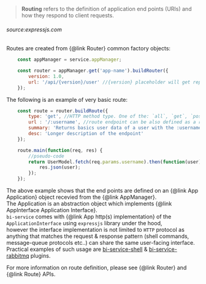 
> **Routing** refers to the definition of application end points (URIs) and how they respond to client requests.
###### *source:expressjs.com*

Routes are created from {@link Router} common factory objects:  

```javascript
    const appManager = service.appManager;

    const router = appManager.get('app-name').buildRouter({
        version: 1.0,
        url: '/api/{version}/user' //{version} placeholder will get replaced by the actual router version
    });
```

The following is an example of very basic route:  

```javascript
    const route = router.buildRoute({
        type: 'get', //HTTP method type. One of the: `all`, `get`, `post`, `put`, `head`, `connect`, `options`, `delete`
        url : '/:username', //route endpoint can be also defined as a regular expression
        summary: 'Returns basics user data of a user with the :username',
        desc: 'Longer description of the endpoint'
    });

    route.main(function(req, res) {
        //pseudo-code
        return UserModel.fetch(req.params.username).then(function(user) {
            res.json(user);
        });
    });
```

The above example shows that the end points are defined on an {@link App Application} object recevied from the {@link AppManager}.  
The Application is an abstraction object which implements {@link AppInterface Application Interface}.  
`bi-service` comes with {@link App http(s) implementation} of the `ApplicationInterface` using `expressjs` library under the hood,  
however the interface implementation is not limited to `HTTP` protocol as anything that matches the request & response pattern (shell commands, message-queue protocols etc..) can share the same user-facing interface.  
Practical examples of such usage are [bi-service-shell](https://github.com/lucid-services/bi-service-shell) & [bi-service-rabbitmq](https://github.com/lucid-services/bi-service-rabbitmq) plugins.

For more information on route definition, please see {@link Router} and {@link Route} APIs.
